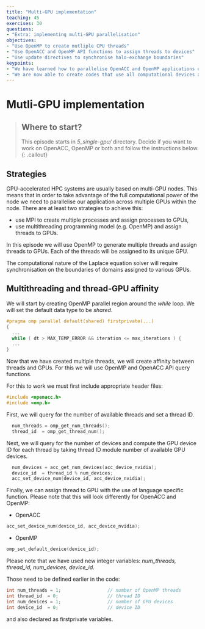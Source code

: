 ```yaml
---
title: "Multi-GPU implementation"
teaching: 45
exercises: 30
questions:
- "Extra: implementing multi-GPU parallelisation"
objectives:
- "Use OpenMP to create mutliple CPU threads"
- "Use OpenACC and OpenMP API functions to assign threads to devices"
- "Use update directives to synchronise halo-exchange boundaries"
keypoints:
- "We have learned how to parallelise OpenACC and OpenMP applications on multiple GPUs within the node"
- "We are now able to create codes that use all computational devices available in the node"
---
```


# Mutli-GPU implementation

> ## Where to start?
> This episode starts in *5_single-gpu/* directory. Decide if you want to work on OpenACC, OpenMP or both and follow the instructions below.  
{: .callout}

## Strategies
GPU-accelerated HPC systems are usually based on multi-GPU nodes. This means that in order to take advantage of the full computational power of the node we need to parallelise our application across multiple GPUs within the node. There are at least two strategies to achieve this:
* use MPI to create multiple processes and assign processes to GPUs,
* use multithreading programming model (e.g. OpenMP) and assign threads to GPUs.

In this episode we will use OpenMP to generate multiple threads and assign threads to GPUs. Each of the threads will be assigned to its unique GPU.

The computational nature of the Laplace equation solver will require synchronisation on the boundaries of domains assigned to various GPUs.

## Multithreading and thread-GPU affinity

We will start by creating OpenMP parallel region around the *while* loop. We will set the default data type to be *shared*.  

```c
#pragma omp parallel default(shared) firstprivate(...)
{
  ...
  while ( dt > MAX_TEMP_ERROR && iteration <= max_iterations ) {
  ...
}
```
Now that we have created multiple threads, we will create affinity between threads and GPUs. For this we will use OpenMP and OpenACC API query functions.

For this to work we must first include appropriate header files:
```c
#include <openacc.h>
#include <omp.h>
```

First, we will query for the number of available threads and set a thread ID.

```c
  num_threads = omp_get_num_threads();
  thread_id  = omp_get_thread_num();
```

Next, we will query for the number of devices and compute the GPU device ID for each thread by taking thread ID module number of available GPU devices.

```c
  num_devices = acc_get_num_devices(acc_device_nvidia);
  device_id  = thread_id % num_devices;
  acc_set_device_num(device_id, acc_device_nvidia);
```

Finally, we can assign thread to GPU with the use of language specific function. Please note that this will look differently for OpenACC and OpenMP:
* OpenACC
```c
acc_set_device_num(device_id, acc_device_nvidia);
```
* OpenMP
```c
omp_set_default_device(device_id);
```

Please note that we have used new integer variables: *num_threads, thread_id, num_devices, device_id*.

Those need to be defined earlier in the code:
```c
int num_threads = 1;				 // number of OpenMP threads
int thread_id  = 0;				 	 // thread ID
int num_devices = 1;				 // number of GPU devices
int device_id  = 0;					 // device ID
```
and also declared as firstprivate variables.
